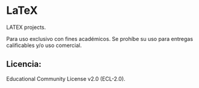 # LaTeX
LATEX projects.

Para uso exclusivo con fines académicos. Se prohíbe su uso para entregas calificables y/o uso comercial.
## Licencia: 
Educational Community License v2.0 (ECL-2.0).
